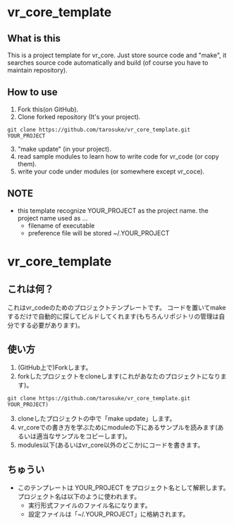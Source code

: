 # vr_core_template

## What is this
This is a project template for vr_core.
Just store source code and "make", it searches source code automatically and build (of course you have to maintain repository).

## How to use

1. Fork this(on GitHub).
2. Clone forked repository (It's your project).
~~~
git clone https://github.com/tarosuke/vr_core_template.git YOUR_PROJECT
~~~
3. "make update" (in your project).
4. read sample modules to learn how to write code for vr_code (or copy them).
4. write your code under modules (or somewhere except vr_coce).

## NOTE

* this template recognize YOUR_PROJECT as the project name. the project name used as ...
    * filename of executable
    * preference file will be stored ~/.YOUR_PROJECT

# vr_core_template

## これは何？
これはvr_codeのためのプロジェクトテンプレートです。
コードを置いてmakeするだけで自動的に探してビルドしてくれます(もちろんリポジトリの管理は自分でする必要があります)。

## 使い方

1. (GitHub上で)Forkします。
2. forkしたプロジェクトをcloneします(これがあなたのプロジェクトになります)。
~~~
git clone https://github.com/tarosuke/vr_core_template.git YOUR_PROJECT)
~~~
3. cloneしたプロジェクトの中で「make update」します。
4. vr_coreでの書き方を学ぶためにmoduleの下にあるサンプルを読みます(あるいは適当なサンプルをコピーします)。
4. modules以下(あるいはvr_core以外のどこか)にコードを書きます。

## ちゅうい

* このテンプレートは YOUR_PROJECT をプロジェクト名として解釈します。プロジェクト名は以下のように使われます。
    * 実行形式ファイルのファイル名になります。
    * 設定ファイルは「~/.YOUR_PROJECT」に格納されます。
